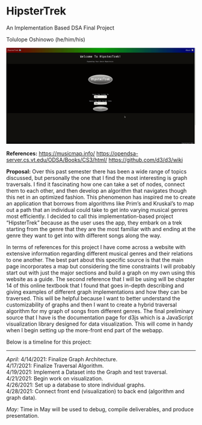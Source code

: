 # HipsterTrek

An Implementation Based DSA Final Project

Tolulope Oshinowo (he/him/his)

![HipsterTrek Demo Gif](hipstertrek-demo.gif)

**References:**
https://musicmap.info/
https://opendsa-server.cs.vt.edu/ODSA/Books/CS3/html/
https://github.com/d3/d3/wiki

**Proposal:**
Over this past semester there has been a wide range of topics discussed, but personally the one that I find the most interesting is graph traversals. I find it fascinating how one can take a set of nodes, connect them to each other, and then develop an algorithm that navigates though this net in an optimized fashion. This phenomenon has inspired me to create an application that borrows from algorithms like Prim’s and Kruskal’s to map out a path that an individual could take to get into varying musical genres most efficiently. I decided to call this implementation-based project “HipsterTrek” because as the user uses the app, they embark on a trek starting from the genre that they are the most familiar with and ending at the genre they want to get into with different songs along the way.

In terms of references for this project I have come across a website with extensive information regarding different musical genres and their relations to one another. The best part about this specific source is that the main page incorporates a map but considering the time constraints I will probably start out with just the major sections and build a graph on my own using this website as a guide. The second reference that I will be using will be chapter 14 of this online textbook that I found that goes in-depth describing and giving examples of different graph implementations and how they can be traversed. This will be helpful because I want to better understand the customizability of graphs and then I want to create a hybrid traversal algorithm for my graph of songs from different genres. The final preliminary source that I have is the documentation page for d3js which is a JavaScript visualization library designed for data visualization. This will come in handy when I begin setting up the more-front end part of the webapp.

Below is a timeline for this project:

---

*April:*
4/14/2021: Finalize Graph Architecture.    
4/17/2021: Finalize Traversal Algorithm.    
4/19/2021: Implement a Dataset into the Graph and test traversal.    
4/21/2021: Begin work on visualization.    
4/26/2021: Set up a database to store individual graphs.    
4/28/2021: Connect front end (visualization) to back end (algorithm and graph data).    

*May:*
Time in May will be used to debug, compile deliverables, and produce presentation.    

